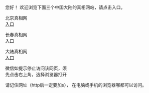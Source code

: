 
  您好！ 欢迎浏览下面三个中国大陆的真相网站，请点击入口。 <br/>


   
   北京真相网<br/>
<a href="https://is.gd/X8etso" id="bjLink" rel="nofollow">入口</a>

  长春真相网<br/>
<a href="https://is.gd/QnbBWE" id="ccLink" rel="nofollow">入口</a>

   大陆真相网<br/>
<a href="https://is.gd/CmyWrH" id="dlLink" rel="nofollow">入口</a>






  微信如提示停止访问该网页，须<br/>
  先点击右上角，选择浏览器打开<br/>

  请记住网址（http后一定要加s）， 在电脑或手机的浏览器哪都可以访问。
